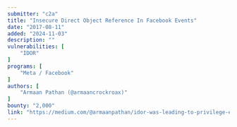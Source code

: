```yaml
---
submitter: "c2a"
title: "Insecure Direct Object Reference In Facebook Events"
date: "2017-08-11"
added: "2024-11-03"
description: ""
vulnerabilities: [
    "IDOR"
]
programs: [
    "Meta / Facebook"
]
authors: [
    "Armaan Pathan (@armaancrockroax)"
]
bounty: "2,000"
link: "https://medium.com/@armaanpathan/idor-was-leading-to-privilege-escalation-and-violating-the-facebook-policy-355c67c654e6"
---
```




